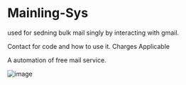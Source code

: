 # Mainling-Sys
used for sedning bulk mail singly by interacting with gmail.

Contact for code and how to use it. Charges Applicable

A automation of free mail service.


![image](https://user-images.githubusercontent.com/59661128/130185580-c332d5c5-1c91-41fa-8689-f6161c674b16.png)
